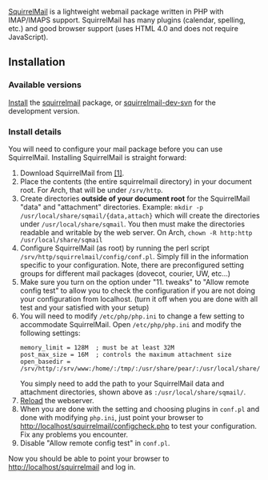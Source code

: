 [SquirrelMail](http://squirrelmail.org/index.php) is a lightweight webmail package written in PHP with IMAP/IMAPS support. SquirrelMail has many plugins (calendar, spelling, etc.) and good browser support (uses HTML 4.0 and does not require JavaScript).

## Installation

### Available versions

[Install](/index.php/Install "Install") the [squirrelmail](https://aur.archlinux.org/packages/squirrelmail/) package, or [squirrelmail-dev-svn](https://aur.archlinux.org/packages/squirrelmail-dev-svn/) for the development version.

### Install details

You will need to configure your mail package before you can use SquirrelMail. Installing SquirrelMail is straight forward:

1.  Download SquirrelMail from [[1]](http://squirrelmail.org/download.php).
2.  Place the contents (the entire squirrelmail directory) in your document root. For Arch, that will be under `/srv/http`.
3.  Create directories **outside of your document root** for the SquirrelMail "data" and "attachment" directories. Example: `mkdir -p /usr/local/share/sqmail/{data,attach}` which will create the directories under `/usr/local/share/sqmail`. You then must make the directories readable and writable by the web server. On Arch, `chown -R http:http /usr/local/share/sqmail`
4.  Configure SquirrelMail (as root) by running the perl script `/srv/http/squirrelmail/config/conf.pl`. Simply fill in the information specific to your configuration. Note, there are preconfigured setting groups for different mail packages (dovecot, courier, UW, etc...)
5.  Make sure you turn on the option under "11\. tweaks" to "Allow remote config test" to allow you to check the configuration if you are not doing your configuration from localhost. (turn it off when you are done with all test and your satisfied with your setup)
6.  You will need to modify `/etc/php/php.ini` to change a few setting to accommodate SquirrelMail. Open `/etc/php/php.ini` and modify the following settings:
    ```
    memory_limit = 128M  ; must be at least 32M
    post_max_size = 16M  ; controls the maximum attachment size
    open_basedir = /srv/http/:/srv/www:/home/:/tmp/:/usr/share/pear/:/usr/local/share/sqmail/
    ```
    You simply need to add the path to your SquirrelMail data and attachment directories, shown above as `:/usr/local/share/sqmail/`.
7.  [Reload](/index.php/Reload "Reload") the webserver.
8.  When you are done with the setting and choosing plugins in `conf.pl` and done with modifying `php.ini`, just point your browser to [http://localhost/squirrelmail/configcheck.php](http://localhost/squirrelmail/configcheck.php) to test your configuration. Fix any problems you encounter.
9.  Disable "Allow remote config test" in `conf.pl`.

Now you should be able to point your browser to [http://localhost/squirrelmail](http://localhost/squirrelmail) and log in.